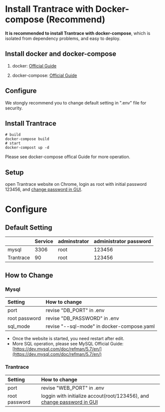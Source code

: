 # Install Trantrace with Docker-compose \(Recommend\)
<span id='install'></span>

**It is recommended to install Trantrace with docker-compose**, which is isolated from dependency problems, and easy to deploy.

## Install docker and docker-compose

<span id='docker'></span>

1. docker: [Official Guide](https://docs.docker.com/install/)

2. docker-compose: [Official Guide](https://docs.docker.com/compose/install/)  


## Configure

We stongly recommend you to change default setting in ".env" file for security.





## Install Trantrace

```
# build
docker-compose build
# start
docker-compost up -d
```

Please see docker-compose offical Guide for more operation.

## Setup

open Trantrace website on Chrome, login as root with initial password 123456, and  [change password in GUI](../getting-started/registration.md#change-password).



# Configure

## Default Setting

|  | Service | adminstrator | administrator password |
| :--- | :--- | :--- | :--- |
| mysql | 3306 | root | 123456 |
| Trantrace | 90 | root | 123456 |

## How to Change

### Mysql

| Setting | How to change |
| :--- | :--- |
| port | revise "DB\_PORT" in .env |
| root password | revise "DB\_PASSWORD" in .env |
| sql\_mode | revise "--sql-mode" in docker-compose.yaml |

* Once the  website is started, you need restart after edit.
* More SQL operation, please see MySQL Official Guide: [https://dev.mysql.com/doc/refman/5.7/en/](https://dev.mysql.com/doc/refman/5.7/en/)

### Trantrace

| Setting | How to change |
| :--- | :--- |
| port | revise "WEB\_PORT" in .env |
| root password | loggin with initialize accout\(root/123456\), and [change password in GUI](../getting-started/registration.md#change-password) |



